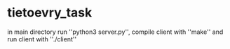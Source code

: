 # tietoevry_task
in main directory run ''python3 server.py'', compile client with ''make'' and run client with ''./client''
